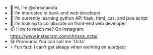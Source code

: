 - 👋 Hi, I’m @chrisnaocta
- 👀 I’m interested in back-end web developer
- 🌱 I’m currently learning python API flask, html, css, and java script
- 💞️ I’m looking to collaborate on front-end web developer
- 📫 How to reach me? On Instagram: https://www.instagram.com/chrisna_octa/
- 😄 Pronouns: You can call me 'Octa'
- ⚡ Fun fact: I can't get sleepy when working on a project
